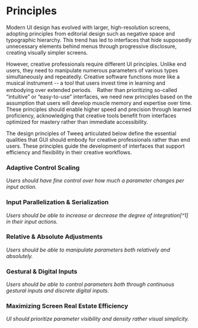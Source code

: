 # Principles

Modern UI design has evolved with larger, high-resolution screens, adopting principles from editorial design such as negative space and typographic hierarchy. This trend has led to interfaces that hide supposedly unnecessary elements behind menus through progressive disclosure, creating visually simpler screens.

However, creative professionals require different UI principles. Unlike end users, they need to manipulate numerous parameters of various types simultaneously and repeatedly. Creative software functions more like a musical instrument -- a tool that users invest time in learning and embodying over extended periods.　Rather than prioritizing so-called “intuitive” or “easy-to-use” interfaces, we need new principles based on the assumption that users will develop muscle memory and expertise over time. These principles should enable higher speed and precision through learned proficiency, acknowledging that creative tools benefit from interfaces optimized for mastery rather than immediate accessibility.

The design principles of Tweeq articulated below define the essential qualities that GUI should embody for creative professionals rather than end users. These principles guide the development of interfaces that support efficiency and flexibility in their creative workflows.

### Adaptive Control Scaling

_Users should have fine control over how much a parameter changes per input action._

### Input Parallelization & Serialization

_Users should be able to increase or decrease the degree of integration[^1] in their input actions._

### Relative & Absolute Adjustments

_Users should be able to manipulate parameters both relatively and absolutely._

### Gestural & Digital Inputs

_Users should be able to control parameters both through continuous gestural inputs and discrete digital inputs._

### Maximizing Screen Real Estate Efficiency

_UI should prioritize parameter visibility and density rather visual simplicity._
